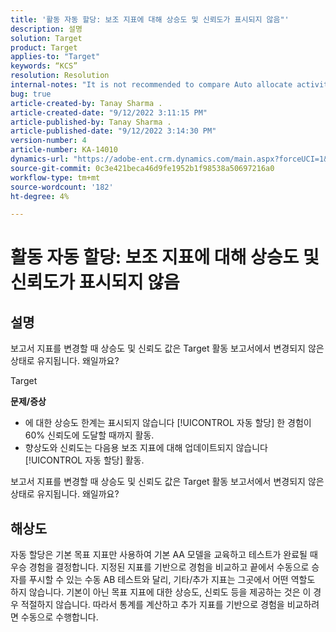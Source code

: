 ```yaml
---
title: '활동 자동 할당: 보조 지표에 대해 상승도 및 신뢰도가 표시되지 않음"'
description: 설명
solution: Target
product: Target
applies-to: "Target"
keywords: “KCS”
resolution: Resolution
internal-notes: "It is not recommended to compare Auto allocate activity report from Target classic because the Target classic UI does not support auto allocate reporting."
bug: true
article-created-by: Tanay Sharma .
article-created-date: "9/12/2022 3:11:15 PM"
article-published-by: Tanay Sharma .
article-published-date: "9/12/2022 3:14:30 PM"
version-number: 4
article-number: KA-14010
dynamics-url: "https://adobe-ent.crm.dynamics.com/main.aspx?forceUCI=1&pagetype=entityrecord&etn=knowledgearticle&id=09ca1c1f-ad32-ed11-9db1-002248086735"
source-git-commit: 0c3e421beca46d9fe1952b1f98538a50697216a0
workflow-type: tm+mt
source-wordcount: '182'
ht-degree: 4%

---
```


# 활동 자동 할당: 보조 지표에 대해 상승도 및 신뢰도가 표시되지 않음

## 설명


보고서 지표를 변경할 때 상승도 및 신뢰도 값은 Target 활동 보고서에서 변경되지 않은 상태로 유지됩니다. 왜일까요?


Target



<b>문제/증상</b>

- 에 대한 상승도 한계는 표시되지 않습니다 [!UICONTROL 자동 할당] 한 경험이 60% 신뢰도에 도달할 때까지 활동.
- 향상도와 신뢰도는 다음용 보조 지표에 대해 업데이트되지 않습니다 [!UICONTROL 자동 할당] 활동.


보고서 지표를 변경할 때 상승도 및 신뢰도 값은 Target 활동 보고서에서 변경되지 않은 상태로 유지됩니다. 왜일까요?


## 해상도




자동 할당은 기본 목표 지표만 사용하여 기본 AA 모델을 교육하고 테스트가 완료될 때 우승 경험을 결정합니다. 지정된 지표를 기반으로 경험을 비교하고 끝에서 수동으로 승자를 푸시할 수 있는 수동 AB 테스트와 달리, 기타/추가 지표는 그곳에서 어떤 역할도 하지 않습니다. 기본이 아닌 목표 지표에 대한 상승도, 신뢰도 등을 제공하는 것은 이 경우 적절하지 않습니다. 따라서 통계를 계산하고 추가 지표를 기반으로 경험을 비교하려면 수동으로 수행합니다.
